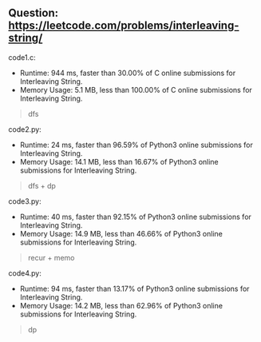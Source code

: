 ## Question: https://leetcode.com/problems/interleaving-string/

code1.c:
* Runtime: 944 ms, faster than 30.00% of C online submissions for Interleaving String.
* Memory Usage: 5.1 MB, less than 100.00% of C online submissions for Interleaving String.
>dfs

code2.py:
* Runtime: 24 ms, faster than 96.59% of Python3 online submissions for Interleaving String.
* Memory Usage: 14.1 MB, less than 16.67% of Python3 online submissions for Interleaving String.
>dfs + dp

code3.py:
* Runtime: 40 ms, faster than 92.15% of Python3 online submissions for Interleaving String.
* Memory Usage: 14.9 MB, less than 46.66% of Python3 online submissions for Interleaving String.
> recur + memo

code4.py:
* Runtime: 94 ms, faster than 13.17% of Python3 online submissions for Interleaving String.
* Memory Usage: 14.2 MB, less than 62.96% of Python3 online submissions for Interleaving String.
> dp